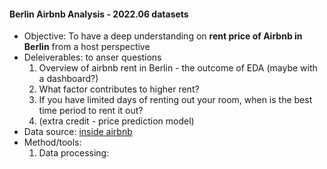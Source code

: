 #### Berlin Airbnb Analysis - 2022.06 datasets 

- Objective: To have a deep understanding on **rent price of Airbnb in Berlin** from a host perspective 
- Deleiverables: to anser questions  
    1. Overview of airbnb rent in Berlin - the outcome of EDA (maybe with a dashboard?)   
    2. What factor contributes to higher rent? 
    3. If you have limited days of renting out your room, when is the best time period to rent it out? 
    4. (extra credit - price prediction model)
- Data source: [inside airbnb](http://insideairbnb.com)
- Method/tools:
    1. Data processing:  
 


